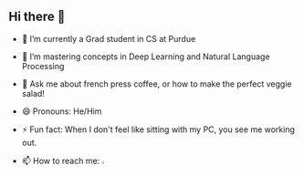 ## Hi there 👋

- 🔭 I’m currently a Grad student in CS at Purdue
- 🌱 I’m mastering concepts in Deep Learning and Natural Language Processing  
- 💬 Ask me about french press coffee, or how to make the perfect veggie salad!
- 😄 Pronouns: He/Him
- ⚡ Fun fact: When I don't feel like sitting with my PC, you see me working out.

- 📫 How to reach me:
  [<img src="https://img.icons8.com/color/48/000000/linkedin.png" width="3.5%"/>](https://www.linkedin.com/in/balajikv1/)
